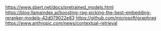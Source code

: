 https://www.sbert.net/docs/pretrained_models.html
https://blog.llamaindex.ai/boosting-rag-picking-the-best-embedding-reranker-models-42d079022e83
https://github.com/microsoft/graphrag
https://www.anthropic.com/news/contextual-retrieval
